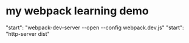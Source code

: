 # my webpack learning demo
"start": "webpack-dev-server --open --config webpack.dev.js"
 "start": "http-server dist"
